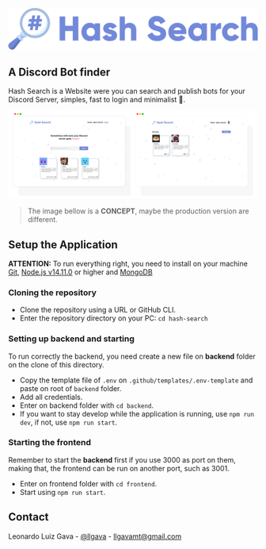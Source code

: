 ![Logo](./.github/images/logo.png)

## A Discord Bot finder
Hash Search is a Website were you can search and publish bots for your Discord Server, simples, fast to login and minimalist 💜.

![Concept](./.github/images/concept.png)
> The image bellow is a **CONCEPT**, maybe the production version are different.

## Setup the Application
**ATTENTION:** To run everything right, you need to install on your machine [Git](https://git-scm.com), [Node.js v14.11.0](https://nodejs.org/en/) or higher and [MongoDB](https://www.mongodb.com)

### **Cloning the repository**
  * Clone the repository using a URL or GitHub CLI.
  * Enter the repository directory on your PC: `cd hash-search`

### **Setting up backend and starting**
To run correctly the backend, you need create a new file on **backend** folder on the clone of this directory.

  * Copy the template file of `.env` on `.github/templates/.env-template` and paste on root of `backend` folder.
  * Add all credentials.
  * Enter on backend folder with `cd backend`.
  * If you want to stay develop while the application is running, use `npm run dev`, if not, use `npm run start`.

### **Starting the frontend**
Remember to start the **backend** first if you use 3000 as port on them, making that, the frontend can be run on another port, such as 3001.

  * Enter on frontend folder with `cd frontend`.
  * Start using `npm run start`.

## Contact

Leonardo Luiz Gava - [@llgava](https://twitter.com/llgava "Leonardo Luiz Gava Twitter") - <llgavamt@gmail.com>

